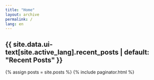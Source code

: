 ```yaml
---
title: "Home"
layout: archive
permalink: /
lang: en
---
```


<link rel="stylesheet" href="/assets/css/paginator.css">
<link rel="stylesheet" href="/assets/css/post-meta.css">
<link rel="stylesheet" href="/assets/css/home.css">

<h2 class='archive-subtitle'>{{ site.data.ui-text[site.active_lang].recent_posts | default: "Recent Posts" }}</h2>
{% assign posts = site.posts %}
{% include paginator.html %}
